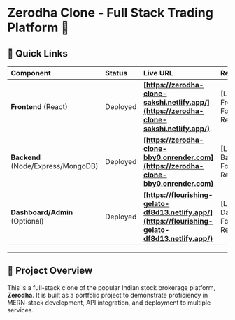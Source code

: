 # Zerodha Clone - Full Stack Trading Platform 🚀

 


## 🔗 Quick Links

| Component | Status | Live URL | Repository |
| :--- | :--- | :--- | :--- |
| **Frontend** (React) | Deployed | **[https://zerodha-clone-sakshi.netlify.app/](https://zerodha-clone-sakshi.netlify.app/)** | [Link to Frontend Folder/Sub-Repo] |
| **Backend** (Node/Express/MongoDB) | Deployed | **[https://zerodha-clone-bby0.onrender.com](https://zerodha-clone-bby0.onrender.com)** | [Link to Backend Folder/Sub-Repo] |
| **Dashboard/Admin** (Optional) | Deployed | **[https://flourishing-gelato-df8d13.netlify.app/](https://flourishing-gelato-df8d13.netlify.app/)** | [Link to Dashboard Folder/Sub-Repo] |

***

## 🌟 Project Overview

This is a full-stack clone of the popular Indian stock brokerage platform, **Zerodha**. It is built as a portfolio project to demonstrate proficiency in MERN-stack development, API integration, and deployment to multiple services.
